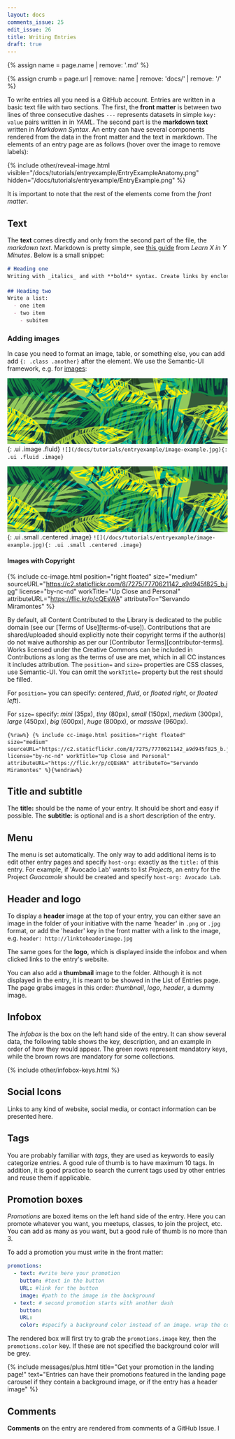 ```yaml
---
layout: docs
comments_issue: 25
edit_issue: 26
title: Writing Entries
draft: true
---
```


{% assign name = page.name | remove: '.md' %}


{% assign crumb = page.url | remove: name | remove: 'docs/' | remove: '/' %}


To write entries all you need is a GitHub account.
Entries are written in a basic text file with two sections. The first, the **front matter** is between two lines of three consecutive dashes `---` represents datasets in simple `key: value` pairs written in in _YAML_. The second part is the **markdown text**  written in _Markdown Syntax_. An entry can have several components rendered from the data in the front matter and the text in markdown. The elements of an entry page are as follows (hover over the image to remove labels):

{% include other/reveal-image.html visible="/docs/tutorials/entryexample/EntryExampleAnatomy.png" hidden="/docs/tutorials/entryexample/EntryExample.png" %}

It is important to note that the rest of the elements come from the _front matter_.

## Text
The **text** comes directly and only from the second part of the file, the _markdown text_. Markdown is pretty simple, see [this guide](https://learnxinyminutes.com/docs/markdown/) from _Learn X in Y Minutes_. Below is a small snippet:

```markdown
# Heading one
Writing with _italics_ and with **bold** syntax. Create links by enclosing the word in [brackets](http://linksomewhere.com) followed by the link enclosed in parenthesis. Write in `code`.

## Heading two
Write a list:
  - one item
  - two item
    - subitem

```

### Adding images
In case you need to format an image, table, or something else, you can add add `{: .class .another}` after the element. We use the Semantic-UI framework, e.g. for [images](https://semantic-ui.com/elements/image.html):


![](/docs/tutorials/entryexample/image-example.jpg){: .ui .image .fluid}
`![](/docs/tutorials/entryexample/image-example.jpg){: .ui .fluid .image}`


![](/docs/tutorials/entryexample/image-example.jpg){: .ui .small .centered .image}
`![](/docs/tutorials/entryexample/image-example.jpg){: .ui .small .centered .image}`


#### Images with Copyright
{% include cc-image.html position="right floated" size="medium" sourceURL="https://c2.staticflickr.com/8/7275/7770621142_a9d945f825_b.jpg" license="by-nc-nd" workTitle="Up Close and Personal" attributeURL="https://flic.kr/p/cQEsWA" attributeTo="Servando Miramontes" %}

By default, all Content Contributed to the Library is dedicated to the public domain (see our [Terms of Use][terms-of-use]). Contributions that are shared/uploaded should explicitly note their copyright terms if the author(s) do not waive authorship as per our [Contributor Terms][contributor-terms]. Works licensed under the Creative Commons can be included in Contributions as long as the terms of use are met, which in all CC instances it includes attribution.  The `position=` and `size=` properties are CSS classes, use Semantic-UI. You can omit the `workTitle=` property but the rest should be filled.


For `position=` you can specify: _centered_, _fluid_, or _floated right_, or _floated left_).

For `size=` specify: _mini_ (35px), _tiny_ (80px), _small_ (150px), _medium_ (300px), _large_ (450px), _big_ (600px), _huge_ (800px), or _massive_ (960px).




```
{%raw%} {% include cc-image.html position="right floated" size="medium" sourceURL="https://c2.staticflickr.com/8/7275/7770621142_a9d945f825_b.jpg" license="by-nc-nd" workTitle="Up Close and Personal" attributeURL="https://flic.kr/p/cQEsWA" attributeTo="Servando Miramontes" %}{%endraw%}
```







## Title and subtitle
The **title:** should be the name of your entry. It should be short and easy if possible. The **subtitle:** is optional and is a short description of the entry.

## Menu
The menu is set automatically. The only way to add additional items is to edit other entry pages and specify `host-org:` exactly as the  `title:` of this entry. For example, if 'Avocado Lab' wants to list _Projects_, an entry for the Project _Guacamole_ should be created and specify `host-org: Avocado Lab`.

## Header and logo
To display a **header** image at the top of your entry, you can either save an image in the folder of your initiative with the name 'header' in `.png` or `.jpg` format, or add the 'header' key in the front matter with a link to the image, e.g. `header: http://linktoheaderimage.jpg`

The same goes for the **logo**, which is displayed inside the infobox and when clicked links to the entry's website.

You can also add a **thumbnail** image to the folder. Although it is not displayed in the entry, it is meant to be showed in the List of Entries page. The page grabs images in this order: _thumbnail_, _logo_, _header_, a dummy image.

## Infobox
The _infobox_ is the box on the left hand side of the entry. It can show several data, the following table shows the key, description, and an example in order of how they would appear. The green rows represent mandatory keys, while the brown rows are mandatory for some collections.

{% include other/infobox-keys.html %}

## Social Icons
Links to any kind of website, social media, or contact information can be presented here.

## Tags
You are probably familiar with _tags_, they are used as keywords to easily categorize entries. A good rule of thumb is to have maximum 10 tags. In addition, it is good practice to search the current tags used by other entries and reuse them if applicable.

## Promotion boxes
_Promotions_ are boxed items on the left hand side of the entry. Here you can promote whatever you want, you meetups, classes, to join the project, etc. You can add as many as you want, but a good rule of thumb is no more than 3.

To add a promotion you must write in the front matter:

```yaml
promotions:
  - text: #write here your promotion
    button: #text in the button
    URL: #link for the button
    image: #path to the image in the background
  - text: # second promotion starts with another dash
    button:
    URL:
    color: #specify a background color instead of an image. wrap the color in '', e.g. '#43BB7A'
```

The rendered box will first try to grab the `promotions.image` key, then the `promotions.color` key. If these are not specified the background color will be grey.

{% include messages/plus.html title="Get your promotion in the landing page!" text="Entries can have their promotions featured in the landing page carousel if they contain a background image, or if the entry has a header image" %}


## Comments
**Comments** on the entry are rendered from comments of a GitHub Issue. I
